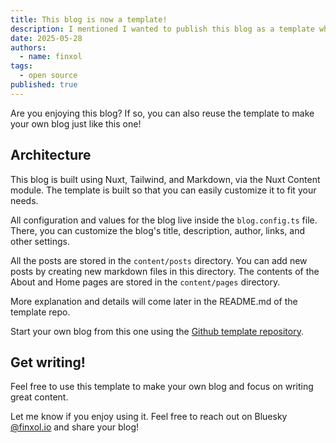 ```yaml
---
title: This blog is now a template!
description: I mentioned I wanted to publish this blog as a template when I rebuilt it a few months ago, and here it is!
date: 2025-05-28
authors:
  - name: finxol
tags:
  - open source
published: true
---
```


Are you enjoying this blog?
If so, you can also reuse the template to make your own blog just like this one!

## Architecture

This blog is built using Nuxt, Tailwind, and Markdown, via the Nuxt Content module.
The template is built so that you can easily customize it to fit your needs.

All configuration and values for the blog live inside the `blog.config.ts` file.
There, you can customize the blog's title, description, author, links, and other settings.

All the posts are stored in the `content/posts` directory.
You can add new posts by creating new markdown files in this directory.
The contents of the About and Home pages are stored in the `content/pages` directory.

More explanation and details will come later in the README.md of the template repo.

Start your own blog from this one using the [Github template repository](https://github.com/finxol/nuxt-blog-template).

## Get writing!

Feel free to use this template to make your own blog and focus on writing great content.

Let me know if you enjoy using it.
Feel free to reach out on Bluesky [@finxol.io](https://bsky.app/profile/finxol.io) and share your blog!
